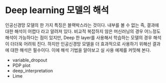 # Deep learning 모델의 해석

  인공신경망 모델의 한 가지 특징은 블랙박스라는 것이다. 내부를 볼 수 없는 즉, 결과에 대한 해석이 어렵다 라고 알려져 있다.
  비교적 복잡하지 않은 머신러닝의 경우 어느정도 해석이 가능하다는 점이 있지만, Deep 한 layer를 사용해서 학습하는 모델의 경우 해석이 더더욱 어려워 진다.
  하지만 인공신경망 모델을 더 효과적으로 사용하기 위해선 결과에 대한 해석은 필수이다. 이에 해석 기법을 알아보고 실 사용 예제를 커밋해 본다.



- variable_dropout
- PDP plot
- deep_interpretation
- Lime

